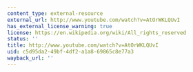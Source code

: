 ```yaml
---
content_type: external-resource
external_url: http://www.youtube.com/watch?v=AtOrWKLQUvI
has_external_license_warning: true
license: https://en.wikipedia.org/wiki/All_rights_reserved
status: ''
title: http://www.youtube.com/watch?v=AtOrWKLQUvI
uid: c5d95da2-49bf-4df2-a1a8-69865c8e77a3
wayback_url: ''
---
```

